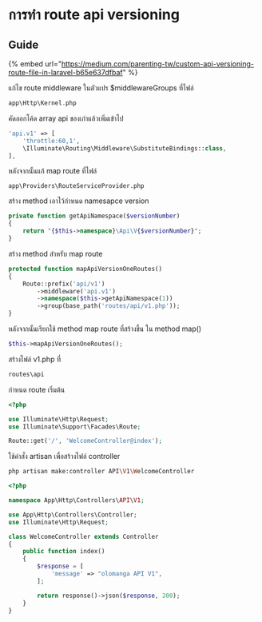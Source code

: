 # การทำ route api versioning

## Guide

{% embed url="https://medium.com/parenting-tw/custom-api-versioning-route-file-in-laravel-b65e637dfbaf" %}



แก้ไข route middleware ในตัวแปร $middlewareGroups ที่ไฟล์

```php
app\Http\Kernel.php
```

คัดลอกโค้ด array api ของเก่าแล้วเพิ่มเข้าไป

```php
'api.v1' => [
    'throttle:60,1',
    \Illuminate\Routing\Middleware\SubstituteBindings::class,
],
```

หลังจากนั้นแก้ map route ที่ไฟล์

```text
app\Providers\RouteServiceProvider.php
```

สร้าง method เอาไว้กำหนด namesapce version

```php
private function getApiNamespace($versionNumber)
{
    return "{$this->namespace}\Api\V{$versionNumber}";
}
```

สร้าง method สำหรับ map route

```php
protected function mapApiVersionOneRoutes()
{
    Route::prefix('api/v1')
        ->middleware('api.v1')
        ->namespace($this->getApiNamespace(1))
        ->group(base_path('routes/api/v1.php'));
}
```

หลังจากนั้นเรียกใช้ method map route ที่สร้างขึ้น ใน method map\(\)

```php
$this->mapApiVersionOneRoutes();
```

สร้างไฟล์ v1.php ที่

```php
routes\api
```

กำหนด route เริ่มต้น

```php
<?php

use Illuminate\Http\Request;
use Illuminate\Support\Facades\Route;

Route::get('/', 'WelcomeController@index');

```

ใช้คำสั่ง artisan เพื่อสร้างไฟล์ controller

```bash
php artisan make:controller API\V1\WelcomeController
```

```php
<?php

namespace App\Http\Controllers\API\V1;

use App\Http\Controllers\Controller;
use Illuminate\Http\Request;

class WelcomeController extends Controller
{
    public function index()
    {
        $response = [
            'message' => "olomanga API V1",
        ];

        return response()->json($response, 200);
    }
}
```

